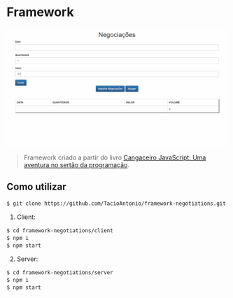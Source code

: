 # Framework

![Framework](./img/image.gif)
> Framework criado a partir do livro [Cangaceiro JavaScript: Uma aventura no sertão da programação](https://www.casadocodigo.com.br/products/livro-cangaceiro-javascript).

## Como utilizar
```sh
$ git clone https://github.com/TacioAntonio/framework-negotiations.git
```

1. Client:
```sh
$ cd framework-negotiations/client
$ npm i
$ npm start
```

2. Server:
```sh
$ cd framework-negotiations/server
$ npm i
$ npm start
```